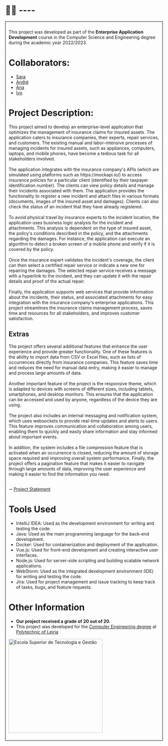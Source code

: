 <h1>👨‍🔧 ----</h1>

<div style="border: 1px solid black; padding: 10px;">
<p>This project was developed as part of the <strong>Enterprise Application Development</strong> course in the Computer Science and Engineering degree during the academic year 2022/2023.
<h1>Collaborators:</h1>
<ul>
<li><a href="https://github.com/sfilipa">Sara</a></li>
<li><a href="https://github.com/andrepintoo">André</a></li>
<li><a href="https://github.com/Yunikyon">Ana</a></li>
<li><a href="https://github.com/ivoafonsobispo">Ivo</a></li>
</ul>
<h1>Project Description:</h1>
This project aimed to develop an enterprise-level application that optimizes the management of insurance claims for insured assets. The application caters to insurance companies, their experts, repair services, and customers. The existing manual and labor-intensive processes of managing incidents for insured assets, such as appliances, computers, laptops, and mobile phones, have become a tedious task for all stakeholders involved. 
<br><br>
The application integrates with the insurance company's APIs (which are simulated using platforms such as https://mockapi.io/) to access insurance policies for a particular client (identified by their taxpayer identification number). The clients can view policy details and manage their incidents associated with them. The application provides the functionality to register a new incident and attach files in various formats (documents, images of the insured asset and damages). Clients can also check the status of an incident that they have already registered. 
<br><br>
To avoid physical travel by insurance experts to the incident location, the application uses business logic analysis for the incident and attachments. This analysis is dependent on the type of insured asset, the policy's conditions described in the policy, and the attachments regarding the damages. For instance, the application can execute an algorithm to detect a broken screen of a mobile phone and verify if it is covered by the policy. 
<br><br>
Once the insurance expert validates the incident's coverage, the client can then select a certified repair service or indicate a new one for repairing the damages. The selected repair service receives a message with a hyperlink to the incident, and they can update it with the repair details and proof of the actual repair. 
<br><br>
Finally, the application supports web services that provide information about the incidents, their status, and associated attachments for easy integration with the insurance company's enterprise applications. This project streamlines the insurance claims management process, saves time and resources for all stakeholders, and improves customer satisfaction.
<h2>Extras</h2>
The project offers several additional features that enhance the user experience and provide greater functionality. One of these features is the ability to import data from CSV or Excel files, such as lists of occurrences directly from insurance companies. This feature saves time and reduces the need for manual data entry, making it easier to manage and process large amounts of data.
<br><br>
Another important feature of the project is the responsive theme, which is adapted to devices with screens of different sizes, including tablets, smartphones, and desktop monitors. This ensures that the application can be accessed and used by anyone, regardless of the device they are using.
<br><br>
The project also includes an internal messaging and notification system, which uses websockets to provide real-time updates and alerts to users. This feature improves communication and collaboration among users, enabling them to quickly and easily share information and stay informed about important events.
<br><br>
In addition, the system includes a file compression feature that is activated when an occurrence is closed, reducing the amount of storage space required and improving overall system performance. Finally, the project offers a pagination feature that makes it easier to navigate through large amounts of data, improving the user experience and making it easier to find the information you need.
<br><br>
<p>&#8702; <a href="https://github.com/sfilipa/Project-DAE/blob/main/DAE-2022-23-1S-ENUNCIADO_PROJETO.pdf">Project Statement</a></p>
<h1>Tools Used</h1>
<ul>
<li>IntelliJ IDEA: Used as the development environment for writing and testing the code.</li>
<li>Java: Used as the main programming language for the back-end development.</li>
<li>Docker: Used for containerization and deployment of the application.</li>
<li>Vue.js: Used for front-end development and creating interactive user interfaces.</li>
<li>Node.js: Used for server-side scripting and building scalable network applications.</li>
<li>WebStorm: Used as the integrated development environment (IDE) for writing and testing the code.</li>
<li>Jira: Used for project management and issue tracking to keep track of tasks, bugs, and feature requests.</li>
</ul>

<h1>Other Information</h1>
<ul>
  <li><strong>Our project received a grade of 20 out of 20.</strong></li>
  <li>This project was developed for the <a href="https://www.ipleiria.pt/curso/licenciatura-em-engenharia-informatica/" rel="nofollow">Computer Engineering degree</a> at <a href="https://www.ipleiria.pt" rel="nofollow">Polytechnic of Leiria</a></li>
</ul>
<p><a href="https://www.ipleiria.pt/estg/" rel="nofollow"><img src="https://camo.githubusercontent.com/f11c2f47a7221ed3eb4c80f84fe7c67414e23377aff6c6af3182c88624fbbbea/68747470733a2f2f7777772e69706c65697269612e70742f6e6f726d617367726166696361732f77702d636f6e74656e742f75706c6f6164732f73697465732f38302f323031372f30392f657374675f682d30312e6a7067" width="300" alt="Escola Superior de Tecnologia e Gestão" title="Escola Superior de Tecnologia e Gestão" data-canonical-src="https://www.ipleiria.pt/normasgraficas/wp-content/uploads/sites/80/2017/09/estg_h-01.jpg" style="max-width: 100%;"></a></p>
</div>
